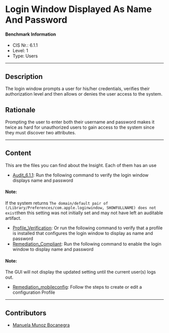 # Login Window Displayed As Name And Password
#### Benchmark Information
- CIS Nr.: 6.1.1
- Level: 1
- Type: Users
------------------------
## Description

The login window prompts a user for his/her credentials, verifies their authorization level and then allows or denies the user access to the system.

## Rationale

Prompting the user to enter both their username and password makes it twice as hard for unauthorized users to gain access to the system since they must discover two attributes.


---
## Content
This are the files you can find about the Insight. Each of them has an use 
* [Audit_6.1.1](https://github.com/apfelwerk/JamfProtectInsights/blob/main/UsersType/CIS_6.1.1_Login%20Window%20Displayed%20As%20Name%20And%20Password/Audit_6.1.1.sh): Run the following command to verify the login window displays name and password
#### Note: 
If the system returns ```The domain/default pair of (/Library/Preferences/com.apple.loginwindow, SHOWFULLNAME) does not exist```then this setting was not initially set and may not have left an auditable artifact.
* [Profile_Verification](https://github.com/apfelwerk/JamfProtectInsights/blob/main/UsersType/CIS_6.1.1_Login%20Window%20Displayed%20As%20Name%20And%20Password/Profile_Verification.sh): Or run the following command to verify that a profile is installed that configures the login window to display as name and password
* [Remediation_Compliant](https://github.com/apfelwerk/JamfProtectInsights/blob/main/UsersType/CIS_6.1.1_Login%20Window%20Displayed%20As%20Name%20And%20Password/Remediation_Complaint.sh): Run the following command to enable the login window to display name and password
#### Note:
The GUI will not display the updated setting until the current user(s) logs out.
* [Remediation_mobileconfig](https://github.com/apfelwerk/JamfProtectInsights/blob/main/UsersType/CIS_6.1.1_Login%20Window%20Displayed%20As%20Name%20And%20Password/Remediation_mobileconfig.md): Follow the steps to create or edit a configuration Profile

------------------------------------------------------------------------------------------------------------------------------------------------------------------------------------------------------------------------------------------------------------------------------------------------------------------------------
## Contributors
* [Manuela Munoz Bocanegra](https://github.com/manuelamunoz)


